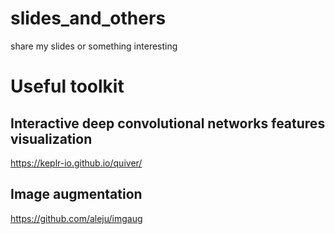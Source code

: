 
# slides_and_others
share my slides or something interesting

# Useful toolkit
## Interactive deep convolutional networks features visualization
https://keplr-io.github.io/quiver/

## Image augmentation
https://github.com/aleju/imgaug



